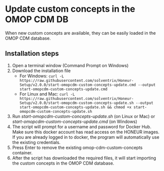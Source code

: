 # Update custom concepts in the OMOP CDM DB
When new custom concepts are available, they can be easily loaded in the OMOP CDM database.

## Installation steps
1. Open a terminal window (Command Prompt on Windows)
2. Download the installation file
   * For Windows: `curl -L https://raw.githubusercontent.com/solventrix/Honeur-Setup/v2.0.0/start-omopcdm-custom-concepts-update.cmd --output start-omopcdm-custom-concepts-update.cmd`
   * For Linux and Mac: `curl -L https://raw.githubusercontent.com/solventrix/Honeur-Setup/v2.0.0/start-omopcdm-custom-concepts-update.sh --output start-omopcdm-custom-concepts-update.sh && chmod +x start-omopcdm-custom-concepts-update.sh`
3. Run *start-omopcdm-custom-concepts-update.sh* (on Linux or Mac) or *start-omopcdm-custom-concepts-update.cmd* (on Windows)
4. The script will prompt for a username and password for Docker Hub. Make sure this docker account has read access on the HONEUR images. If you are already logged in to docker, the program will automatically use the existing credentials.
5. Press Enter to remove the existing omop-cdm-custom-concepts container.
6. After the script has downloaded the required files, it will start importing the custom concepts in the OMOP CDM database.
